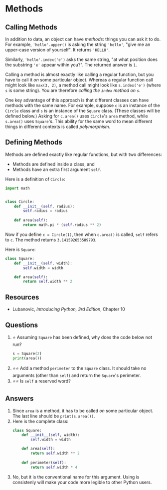 # Methods
## Calling Methods
In addition to data, an object can have *methods*: things you can ask it to do. For example, `'hello'.upper()` is asking the string `'hello'`, "give me an upper-case version of yourself". It returns 
`'HELLO'`.

Similarly, `'hello'.index('e')` asks the same string, "at what position does the substring `'e'` appear within you?". The returned answer is `1`.

Calling a method is almost exactly like calling a regular function, but you have to call it *on* some particular object. Whereas a regular function call might look like `max(3, 2)`, a method call might look like `s.index('e')` (where `s` is some string). You are therefore *calling the `index` method on `s`*.

One key advantage of this approach is that different classes can have methods with the same name. For example, suppose `c` is an instance of the `Circle` class and `s` is an instance of the `Square` class. (These classes will be defined below.) Asking for `c.area()` uses `Circle`'s `area` method, while `s.area()` uses `Square`'s. This ability for the same word to mean different things in different contexts is called *polymorphism*.
## Defining Methods
Methods are defined exactly like regular functions, but with two differences:
- Methods are defined inside a class, and
- Methods have an extra first argument `self`.

Here is a definition of `Circle`:

```python
import math


class Circle:
    def __init__(self, radius):
        self.radius = radius
        
    def area(self):
        return math.pi * (self.radius ** 2)
```

Now if you define `c = Circle(1)`, then when `c.area()` is called, `self` refers to `c`. The method returns `3.141592653589793`.

Here is `Square`:

```python
class Square:
    def __init__(self, width):
        self.width = width

    def area(self):
        return self.width ** 2
```

## Resources
- Lubanovic, *Introducing Python, 3rd Edition*, Chapter 10

## Questions
1. :star: Assuming `Square` has been defined, why does the code below not run?
    ```python
    s = Square(2)
    print(area())
    ```
1. :star::star: Add a method `perimeter` to the `Square` class. It should take no arguments (other than `self`) and return the `Square`'s perimeter.
1. :star::star: Is `self` a reserved word?
## Answers
1. Since `area` is a method, it has to be called *on* some particular object. The last line should be `print(s.area())`.
1. Here is the complete class:
    ```python
    class Square:
        def __init__(self, width):
            self.width = width
    
        def area(self):
            return self.width ** 2
        
        def perimeter(self):
            return self.width * 4
    ```
1. No, but it is the conventional name for this argument. Using is consistenly will make your code more legible to other Python users.
